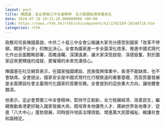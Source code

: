 ```yaml
---
layout: post
title: 陳國基：定必貫徹三中全會精神　全力發展經濟改善民生
date: 2024-07-18 19:15:28.000000000 +08:00
link: https://news.rthk.hk/rthk/ch/component/k2/1762169-20240718.htm
categories: rthk
---
```


政務司司長陳國基說，中共二十屆三中全會公報讓大家充分感受到國家「改革不停頓，開放不止步」的無比決心。全會為國家進一步全面深化改革、推進中國式現代化作出全面戰略部署，高瞻遠矚、深謀遠慮，讓大家深受啟發、深感振奮，對於國家迎來更輝煌的成就、更璀璨的未來充滿信心。

陳國基在社交網頁表示，在國家強國建設、民族復興偉業中，香港不能缺席，也不會缺席。全會提出，國家安全是中國式現代化行穩致遠的重要基礎，而高質量發展是全面建設社會主義現代化國家的首要任務。全會提到的這些重大方向，讓他體會猶深。

他表示，定必會貫徹三中全會精神，堅持守正創新，全力發展經濟、改善民生，繼續推動香港更好融入國家發展大局，既培育本地優秀人才、廣納世界各地專才、促進「八大中心」蓬勃發展，同時提升地區治理效能、增進廣大民眾福祉、維護社會和諧穩定。
